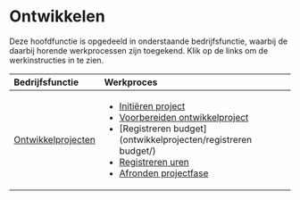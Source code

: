 # Ontwikkelen

Deze hoofdfunctie is opgedeeld in onderstaande bedrijfsfunctie, waarbij de daarbij horende werkprocessen zijn toegekend. Klik op de links om de werkinstructies in te zien.

Bedrijfsfunctie | Werkproces
:--- | :---
[Ontwikkelprojecten](ontwikkelprojecten-overzicht/) | <ul><li>[Initiëren project](ontwikkelprojecten/initiëren-project/)</li><li>[Voorbereiden ontwikkelproject](ontwikkelprojecten/voorbereiden-ontwikkelproject/)</li><li>[Registreren budget](ontwikkelprojecten/registreren budget/)</li><li>[Registreren uren](ontwikkelprojecten/registreren-uren/)</li><li>[Afronden projectfase](ontwikkelprojecten/afronden-projectfase/)</li></ul>
